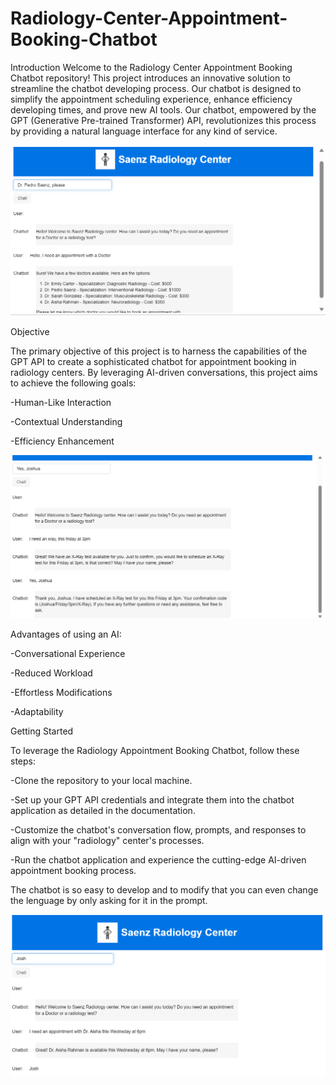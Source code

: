 # Radiology-Center-Appointment-Booking-Chatbot
Introduction
Welcome to the Radiology Center Appointment Booking Chatbot repository! This project introduces an innovative solution to streamline the chatbot developing process. Our chatbot is designed to simplify the appointment scheduling experience, enhance efficiency developing times, and prove new AI tools. Our chatbot, empowered by the GPT (Generative Pre-trained Transformer) API, revolutionizes this process by providing a natural language interface for any kind of service.


![chatbot](https://github.com/JorgeSC98/Radiology-Center-Appointment-Booking-Chatbot/blob/main/Chatbot_1.png)

Objective

The primary objective of this project is to harness the capabilities of the GPT API to create a sophisticated chatbot for appointment booking in radiology centers. By leveraging AI-driven conversations, this project aims to achieve the following goals:

-Human-Like Interaction

-Contextual Understanding

-Efficiency Enhancement

![chatbot](https://github.com/JorgeSC98/Radiology-Center-Appointment-Booking-Chatbot/blob/main/Chatbot_2.png)

Advantages of using an AI:

-Conversational Experience

-Reduced Workload

-Effortless Modifications

-Adaptability

Getting Started

To leverage the  Radiology Appointment Booking Chatbot, follow these steps:

-Clone the repository to your local machine.

-Set up your GPT API credentials and integrate them into the chatbot application as detailed in the documentation.

-Customize the chatbot's conversation flow, prompts, and responses to align with your "radiology" center's processes.

-Run the chatbot application and experience the cutting-edge AI-driven appointment booking process.

The chatbot is so easy to develop and to modify that you can even change the lenguage by only asking for it in the prompt.

![chatbot](https://github.com/JorgeSC98/Radiology-Center-Appointment-Booking-Chatbot/blob/main/Chatbot_3.png)
